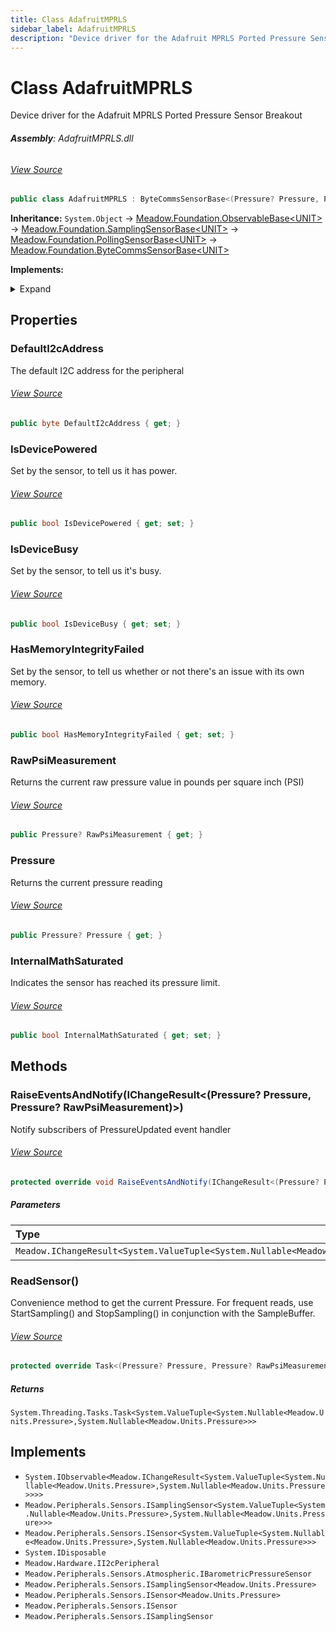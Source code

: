 ```yaml
---
title: Class AdafruitMPRLS
sidebar_label: AdafruitMPRLS
description: "Device driver for the Adafruit MPRLS Ported Pressure Sensor Breakout"
---
```

# Class AdafruitMPRLS
Device driver for the Adafruit MPRLS Ported Pressure Sensor Breakout

###### **Assembly**: AdafruitMPRLS.dll
###### [View Source](https://github.com/WildernessLabs/Meadow.Foundation.git/blob/develop/Source/Meadow.Foundation.Peripherals/Sensors.Atmospheric.AdafruitMPRLS/Driver/AdafruitMPRLS.Enums.cs#L3)
```csharp title="Declaration"
public class AdafruitMPRLS : ByteCommsSensorBase<(Pressure? Pressure, Pressure? RawPsiMeasurement)>, IObservable<IChangeResult<(Pressure? Pressure, Pressure? RawPsiMeasurement)>>, ISamplingSensor<(Pressure? Pressure, Pressure? RawPsiMeasurement)>, ISensor<(Pressure? Pressure, Pressure? RawPsiMeasurement)>, IDisposable, II2cPeripheral, IBarometricPressureSensor, ISamplingSensor<Pressure>, ISensor<Pressure>, ISensor, ISamplingSensor
```
**Inheritance:** `System.Object` -> [Meadow.Foundation.ObservableBase&lt;UNIT&gt;](../Meadow.Foundation/ObservableBase`UNIT`) -> [Meadow.Foundation.SamplingSensorBase&lt;UNIT&gt;](../Meadow.Foundation/SamplingSensorBase`UNIT`) -> [Meadow.Foundation.PollingSensorBase&lt;UNIT&gt;](../Meadow.Foundation/PollingSensorBase`UNIT`) -> [Meadow.Foundation.ByteCommsSensorBase&lt;UNIT&gt;](../Meadow.Foundation/ByteCommsSensorBase`UNIT`)

**Implements:**  

<details><summary>Expand</summary>

`System.IObservable<Meadow.IChangeResult<System.ValueTuple<System.Nullable<Meadow.Units.Pressure>,System.Nullable<Meadow.Units.Pressure>>>>`, `Meadow.Peripherals.Sensors.ISamplingSensor<System.ValueTuple<System.Nullable<Meadow.Units.Pressure>,System.Nullable<Meadow.Units.Pressure>>>`, `Meadow.Peripherals.Sensors.ISensor<System.ValueTuple<System.Nullable<Meadow.Units.Pressure>,System.Nullable<Meadow.Units.Pressure>>>`, `System.IDisposable`, `Meadow.Hardware.II2cPeripheral`, `Meadow.Peripherals.Sensors.Atmospheric.IBarometricPressureSensor`, `Meadow.Peripherals.Sensors.ISamplingSensor<Meadow.Units.Pressure>`, `Meadow.Peripherals.Sensors.ISensor<Meadow.Units.Pressure>`, `Meadow.Peripherals.Sensors.ISensor`, `Meadow.Peripherals.Sensors.ISamplingSensor`
</details>



## Properties
### DefaultI2cAddress
The default I2C address for the peripheral
###### [View Source](https://github.com/WildernessLabs/Meadow.Foundation.git/blob/develop/Source/Meadow.Foundation.Peripherals/Sensors.Atmospheric.AdafruitMPRLS/Driver/AdafruitMPRLS.cs#L22)
```csharp title="Declaration"
public byte DefaultI2cAddress { get; }
```
### IsDevicePowered
Set by the sensor, to tell us it has power.
###### [View Source](https://github.com/WildernessLabs/Meadow.Foundation.git/blob/develop/Source/Meadow.Foundation.Peripherals/Sensors.Atmospheric.AdafruitMPRLS/Driver/AdafruitMPRLS.cs#L35)
```csharp title="Declaration"
public bool IsDevicePowered { get; set; }
```
### IsDeviceBusy
Set by the sensor, to tell us it's busy.
###### [View Source](https://github.com/WildernessLabs/Meadow.Foundation.git/blob/develop/Source/Meadow.Foundation.Peripherals/Sensors.Atmospheric.AdafruitMPRLS/Driver/AdafruitMPRLS.cs#L40)
```csharp title="Declaration"
public bool IsDeviceBusy { get; set; }
```
### HasMemoryIntegrityFailed
Set by the sensor, to tell us whether or not there's an issue with its own memory.
###### [View Source](https://github.com/WildernessLabs/Meadow.Foundation.git/blob/develop/Source/Meadow.Foundation.Peripherals/Sensors.Atmospheric.AdafruitMPRLS/Driver/AdafruitMPRLS.cs#L45)
```csharp title="Declaration"
public bool HasMemoryIntegrityFailed { get; set; }
```
### RawPsiMeasurement
Returns the current raw pressure value in pounds per square inch (PSI)
###### [View Source](https://github.com/WildernessLabs/Meadow.Foundation.git/blob/develop/Source/Meadow.Foundation.Peripherals/Sensors.Atmospheric.AdafruitMPRLS/Driver/AdafruitMPRLS.cs#L50)
```csharp title="Declaration"
public Pressure? RawPsiMeasurement { get; }
```
### Pressure
Returns the current pressure reading
###### [View Source](https://github.com/WildernessLabs/Meadow.Foundation.git/blob/develop/Source/Meadow.Foundation.Peripherals/Sensors.Atmospheric.AdafruitMPRLS/Driver/AdafruitMPRLS.cs#L55)
```csharp title="Declaration"
public Pressure? Pressure { get; }
```
### InternalMathSaturated
Indicates the sensor has reached its pressure limit.
###### [View Source](https://github.com/WildernessLabs/Meadow.Foundation.git/blob/develop/Source/Meadow.Foundation.Peripherals/Sensors.Atmospheric.AdafruitMPRLS/Driver/AdafruitMPRLS.cs#L60)
```csharp title="Declaration"
public bool InternalMathSaturated { get; set; }
```
## Methods
### RaiseEventsAndNotify(IChangeResult&lt;(Pressure? Pressure, Pressure? RawPsiMeasurement)&gt;)
Notify subscribers of PressureUpdated event handler
###### [View Source](https://github.com/WildernessLabs/Meadow.Foundation.git/blob/develop/Source/Meadow.Foundation.Peripherals/Sensors.Atmospheric.AdafruitMPRLS/Driver/AdafruitMPRLS.cs#L79)
```csharp title="Declaration"
protected override void RaiseEventsAndNotify(IChangeResult<(Pressure? Pressure, Pressure? RawPsiMeasurement)> changeResult)
```

##### Parameters

| Type | Name |
|:--- |:--- |
| `Meadow.IChangeResult<System.ValueTuple<System.Nullable<Meadow.Units.Pressure>,System.Nullable<Meadow.Units.Pressure>>>` | *changeResult* |

### ReadSensor()
Convenience method to get the current Pressure. For frequent reads, use
StartSampling() and StopSampling() in conjunction with the SampleBuffer.
###### [View Source](https://github.com/WildernessLabs/Meadow.Foundation.git/blob/develop/Source/Meadow.Foundation.Peripherals/Sensors.Atmospheric.AdafruitMPRLS/Driver/AdafruitMPRLS.cs#L92)
```csharp title="Declaration"
protected override Task<(Pressure? Pressure, Pressure? RawPsiMeasurement)> ReadSensor()
```

##### Returns

`System.Threading.Tasks.Task<System.ValueTuple<System.Nullable<Meadow.Units.Pressure>,System.Nullable<Meadow.Units.Pressure>>>`

## Implements

* `System.IObservable<Meadow.IChangeResult<System.ValueTuple<System.Nullable<Meadow.Units.Pressure>,System.Nullable<Meadow.Units.Pressure>>>>`
* `Meadow.Peripherals.Sensors.ISamplingSensor<System.ValueTuple<System.Nullable<Meadow.Units.Pressure>,System.Nullable<Meadow.Units.Pressure>>>`
* `Meadow.Peripherals.Sensors.ISensor<System.ValueTuple<System.Nullable<Meadow.Units.Pressure>,System.Nullable<Meadow.Units.Pressure>>>`
* `System.IDisposable`
* `Meadow.Hardware.II2cPeripheral`
* `Meadow.Peripherals.Sensors.Atmospheric.IBarometricPressureSensor`
* `Meadow.Peripherals.Sensors.ISamplingSensor<Meadow.Units.Pressure>`
* `Meadow.Peripherals.Sensors.ISensor<Meadow.Units.Pressure>`
* `Meadow.Peripherals.Sensors.ISensor`
* `Meadow.Peripherals.Sensors.ISamplingSensor`
